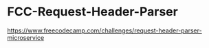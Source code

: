 # FCC-Request-Header-Parser
https://www.freecodecamp.com/challenges/request-header-parser-microservice
